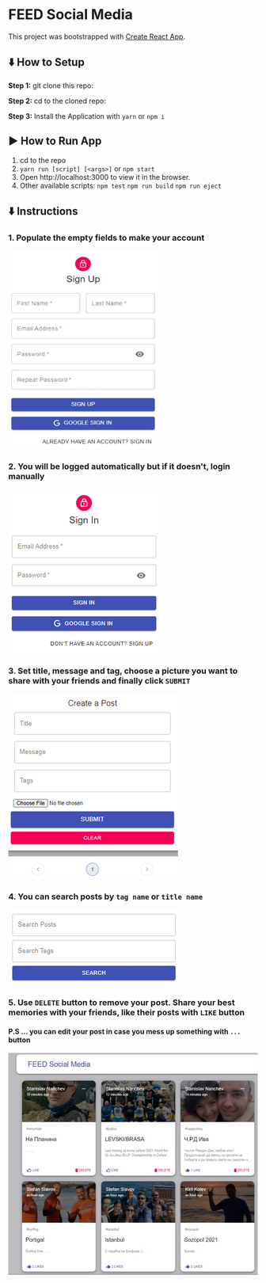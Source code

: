 # FEED Social Media

This project was bootstrapped with [Create React App](https://github.com/facebook/create-react-app).

## :arrow_down: How to Setup

**Step 1:** git clone this repo:

**Step 2:** cd to the cloned repo:

**Step 3:** Install the Application with `yarn` or `npm i`

## :arrow_forward: How to Run App

1. cd to the repo
2. `yarn run [script] [<args>]` or `npm start`
3. Open http://localhost:3000 to view it in the browser.
4. Other available scripts: `npm test` `npm run build` `npm run eject`

## :arrow_down: Instructions

### 1. Populate the empty fields to make your account
<img width="303" height="400" src="https://github.com/DobriJS/mern-socialmedia-client/blob/master/src/assets/signup.jpg" alt="signup" />

### 2. You will be logged automatically but if it doesn't, login manually
<img src="https://github.com/DobriJS/mern-socialmedia-client/blob/master/src/assets/signin.png" alt="signin" />
 
### 3. Set title, message and tag, choose a picture you want to share with your friends and finally click `SUBMIT`
<img src="https://github.com/DobriJS/mern-socialmedia-client/blob/master/src/assets/post_form.png" alt="post_form" />

### 4. You can search posts by `tag name` or `title name`
<img src="https://github.com/DobriJS/mern-socialmedia-client/blob/master/src/assets/search.png" alt="search" />

### 5. Use `DELETE` button to remove your post. Share your best memories with your friends, like their posts with `LIKE` button
#### P.S ... you can edit your post in case you mess up something with `...` button 
<img src="https://github.com/DobriJS/mern-socialmedia-client/blob/master/src/assets/info.jpg" alt="info" />






